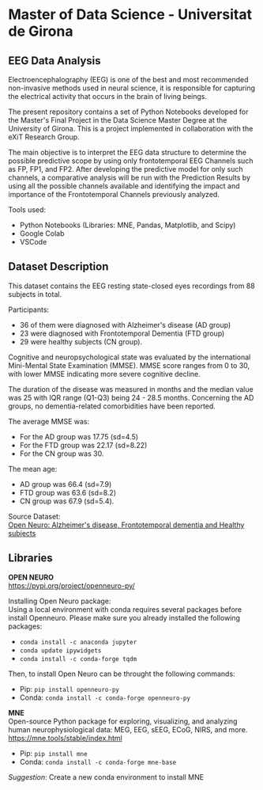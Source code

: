 # Master of Data Science - Universitat de Girona
## EEG Data Analysis

Electroencephalography (EEG) is one of the best and most recommended non-invasive methods used in neural science, it is responsible for capturing the electrical activity that occurs in the brain of living beings.

The present repository contains a set of Python Notebooks developed for the Master's Final Project in the Data Science Master Degree at the University of Girona. This is a project implemented in collaboration with the eXiT Research Group.

The main objective is to interpret the EEG data structure to determine the possible predictive scope by using only frontotemporal EEG Channels such as FP, FP1, and FP2. After developing the predictive model for only such channels, a comparative analysis will be run with the Prediction Results by using all the possible channels available and identifying the impact and importance of the Frontotemporal Channels previously analyzed.

Tools used:
* Python Notebooks (Libraries: MNE, Pandas, Matplotlib, and Scipy)
* Google Colab
* VSCode

## Dataset Description

This dataset contains the EEG resting state-closed eyes recordings from 88 subjects in total.

Participants:

- 36 of them were diagnosed with Alzheimer's disease (AD group)
- 23 were diagnosed with Frontotemporal Dementia (FTD group)
- 29 were healthy subjects (CN group).

Cognitive and neuropsychological state was evaluated by the international Mini-Mental State Examination (MMSE). MMSE score ranges from 0 to 30, with lower MMSE indicating more severe cognitive decline.

The duration of the disease was measured in months and the median value was 25 with IQR range (Q1-Q3) being 24 - 28.5 months. Concerning the AD groups, no dementia-related comorbidities have been reported.

The average MMSE was:

- For the AD group was 17.75 (sd=4.5)
- For the FTD group was 22.17 (sd=8.22)
- For the CN group was 30.

The mean age:

- AD group was 66.4 (sd=7.9)
- FTD group was 63.6 (sd=8.2)
- CN group was 67.9 (sd=5.4).

Source Dataset:\
[Open Neuro: Alzheimer's disease, Frontotemporal dementia and Healthy subjects](https://openneuro.org/datasets/ds004504/versions/1.0.5)

## Libraries

**OPEN NEURO**\
https://pypi.org/project/openneuro-py/

Installing Open Neuro package:\
Using a local environment with conda requires several packages before install Openneuro. Please make sure you already installed the following packages:
- `conda install -c anaconda jupyter`
- `conda update ipywidgets`
- `conda install -c conda-forge tqdm`

Then, to install Open Neuro can be throught the following commands:
- Pip: `pip install openneuro-py`
- Conda: `conda install -c conda-forge openneuro-py`

**MNE**\
Open-source Python package for exploring, visualizing, and analyzing human neurophysiological data: MEG, EEG, sEEG, ECoG, NIRS, and more.\
https://mne.tools/stable/index.html

- Pip: `pip install mne`
- Conda: `conda install -c conda-forge mne-base`

_Suggestion_: Create a new conda environment to install MNE
